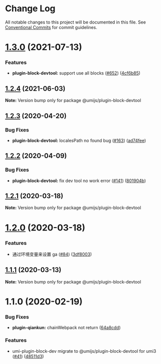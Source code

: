 # Change Log

All notable changes to this project will be documented in this file. See [Conventional Commits](https://conventionalcommits.org) for commit guidelines.

# [1.3.0](https://github.com/umijs/plugins/compare/@umijs/plugin-block-devtool@1.2.4...@umijs/plugin-block-devtool@1.3.0) (2021-07-13)

### Features

- **plugin-block-devtool:** support use all blocks ([#652](https://github.com/umijs/plugins/issues/652)) ([4cf6b85](https://github.com/umijs/plugins/commit/4cf6b851607683578ed31ba5d7549270d82b5b3e))

## [1.2.4](https://github.com/umijs/plugins/compare/@umijs/plugin-block-devtool@1.2.3...@umijs/plugin-block-devtool@1.2.4) (2021-06-03)

**Note:** Version bump only for package @umijs/plugin-block-devtool

## [1.2.3](https://github.com/umijs/plugins/compare/@umijs/plugin-block-devtool@1.2.2...@umijs/plugin-block-devtool@1.2.3) (2020-04-20)

### Bug Fixes

- **plugin-block-devtool:** localesPath no found bug ([#163](https://github.com/umijs/plugins/issues/163)) ([ad74fee](https://github.com/umijs/plugins/commit/ad74fee5e321c59df0c56bc9b9d698148ab90695))

## [1.2.2](https://github.com/umijs/plugins/compare/@umijs/plugin-block-devtool@1.2.1...@umijs/plugin-block-devtool@1.2.2) (2020-04-09)

### Bug Fixes

- **plugin-block-devtool:** fix dev tool no work error ([#141](https://github.com/umijs/plugins/issues/141)) ([801904b](https://github.com/umijs/plugins/commit/801904baafd2eee7aeee0cf60713ed2671d3dd13))

## [1.2.1](https://github.com/umijs/plugins/compare/@umijs/plugin-block-devtool@1.2.0...@umijs/plugin-block-devtool@1.2.1) (2020-03-18)

**Note:** Version bump only for package @umijs/plugin-block-devtool

# [1.2.0](https://github.com/umijs/plugins/compare/@umijs/plugin-block-devtool@1.1.1...@umijs/plugin-block-devtool@1.2.0) (2020-03-18)

### Features

- 通过环境变量来设置 ga ([#84](https://github.com/umijs/plugins/issues/84)) ([3df8003](https://github.com/umijs/plugins/commit/3df80031a6b5e69155b36d6132b0e9d17361a16c))

## [1.1.1](https://github.com/umijs/plugins/compare/@umijs/plugin-block-devtool@1.1.0...@umijs/plugin-block-devtool@1.1.1) (2020-03-13)

**Note:** Version bump only for package @umijs/plugin-block-devtool

# 1.1.0 (2020-02-19)

### Bug Fixes

- **plugin-qiankun:** chainWebpack not return ([64a8cdd](https://github.com/umijs/plugins/commit/64a8cdd58735c97cba46286f72243ae0bfc0c87e))

### Features

- umi-plugin-block-dev migrate to @umijs/plugin-block-devtool for umi3 ([#41](https://github.com/umijs/plugins/issues/41)) ([48511d3](https://github.com/umijs/plugins/commit/48511d334146e5142706ea638001bbd2c8eecc7b))
